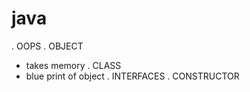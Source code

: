 # java


. OOPS
. OBJECT 
-  takes memory
. CLASS
- blue print of object
. INTERFACES
. CONSTRUCTOR
